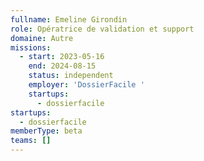 ```yaml
---
fullname: Emeline Girondin
role: Opératrice de validation et support
domaine: Autre
missions:
  - start: 2023-05-16
    end: 2024-08-15
    status: independent
    employer: 'DossierFacile '
    startups:
      - dossierfacile
startups:
  - dossierfacile
memberType: beta
teams: []
---
```

